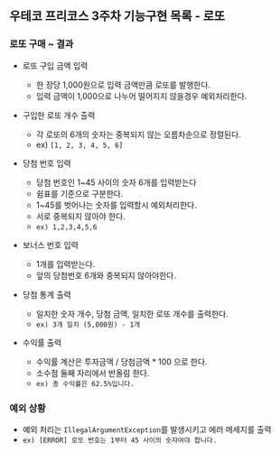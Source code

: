 ## 우테코 프리코스 3주차 기능구현 목록 - 로또

### 로또 구매 ~ 결과
+ 로또 구입 금액 입력
  + 한 장당 1,000원으로 입력 금액만큼 로또를 발행한다.
  + 입력 금액이 1,000으로 나누어 떨어지지 않을경우 예외처리한다.   


+ 구입한 로또 개수 출력
  + 각 로또의 6개의 숫자는 중복되지 않는 오름차순으로 정렬된다.
  + ex) `````[1, 2, 3, 4, 5, 6]`````


+ 당첨 번호 입력
  + 당첨 번호인 1~45 사이의 숫자 6개를 입력받는다
  + 쉼표를 기준으로 구분한다. 
  + 1~45를 벗어나는 숫자를 입력할시 예외처리한다.
  + 서로 중복되지 않아야 한다.
  + ```ex) 1,2,3,4,5,6```


+ 보너스 번호 입력
  + 1개를 입력받는다.
  + 앞의 당첨번호 6개와 중복되지 않아야한다.


+ 당첨 통계 출력
  + 일치한 숫자 개수, 당첨 금액, 일치한 로또 개수를 출력한다.
  + ``` ex) 3개 일치 (5,000원) - 1개 ```


+ 수익률 출력
  + 수익률 계산은 투자금액 / 당첨금액 * 100 으로 한다.
  + 소수점 둘째 자리에서 반올림 한다.
  + ```ex) 총 수익률은 62.5%입니다.```

### 예외 상황
 + 예외 처리는 ```IllegalArgumentException```를 발생시키고 에러 메세지를 출력
 + ```ex) [ERROR] 로또 번호는 1부터 45 사이의 숫자여야 합니다.```
